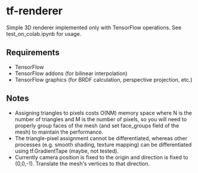 # tf-renderer
Simple 3D renderer implemented only with TensorFlow operations.
See test_on_colab.ipynb for usage.

## Requirements
- TensorFlow
- TensorFlow addons (for bilinear interpolation)
- TensorFlow graphics (for BRDF calculation, perspective projection, etc.)

## Notes
- Assigning triangles to pixels costs O(NM) memory space where N is the number of triangles and M is the number of pixels,
so you will need to properly group faces of the mesh (and set face_groups field of the mesh) to maintain the performance.
- The triangle-pixel assignment cannot be differentiated,
whereas other processes (e.g. smooth shading, texture mapping) can be differentiated using tf.GradientTape (maybe, not tested).
- Currently camera position is fixed to the origin and direction is fixed to (0,0,-1). Translate the mesh's vertices to that direction.
